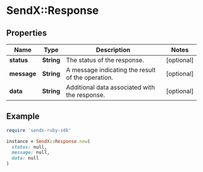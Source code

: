 # SendX::Response

## Properties

| Name | Type | Description | Notes |
| ---- | ---- | ----------- | ----- |
| **status** | **String** | The status of the response. | [optional] |
| **message** | **String** | A message indicating the result of the operation. | [optional] |
| **data** | **String** | Additional data associated with the response. | [optional] |

## Example

```ruby
require 'sendx-ruby-sdk'

instance = SendX::Response.new(
  status: null,
  message: null,
  data: null
)
```

